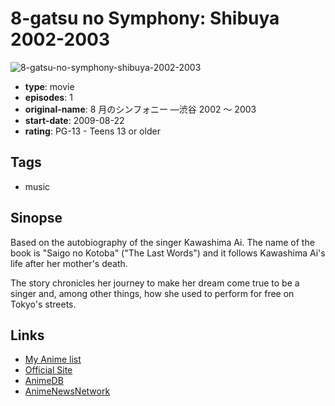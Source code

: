 # 8-gatsu no Symphony: Shibuya 2002-2003

![8-gatsu-no-symphony-shibuya-2002-2003](https://cdn.myanimelist.net/images/anime/9/17359.jpg)

-   **type**: movie
-   **episodes**: 1
-   **original-name**: 8 月のシンフォニー ―渋谷 2002 ～ 2003
-   **start-date**: 2009-08-22
-   **rating**: PG-13 - Teens 13 or older

## Tags

-   music

## Sinopse

Based on the autobiography of the singer Kawashima Ai. The name of the book is "Saigo no Kotoba" ("The Last Words") and it follows Kawashima Ai's life after her mother's death.

The story chronicles her journey to make her dream come true to be a singer and, among other things, how she used to perform for free on Tokyo's streets.

## Links

-   [My Anime list](https://myanimelist.net/anime/6670/8-gatsu_no_Symphony__Shibuya_2002-2003)
-   [Official Site](http://www.8gatsu-eiga.com/)
-   [AnimeDB](http://anidb.info/perl-bin/animedb.pl?show=anime&aid=6621)
-   [AnimeNewsNetwork](http://www.animenewsnetwork.com/encyclopedia/anime.php?id=10908)
